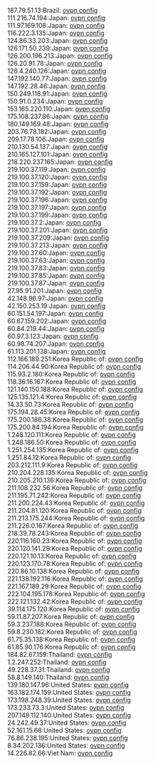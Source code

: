 187.79.51.13:Brazil: [ovpn config](vpn/187_79_51_13.ovpn)  
111.216.74.194:Japan: [ovpn config](vpn/111_216_74_194.ovpn)  
111.97.169.108:Japan: [ovpn config](vpn/111_97_169_108.ovpn)  
116.222.3.135:Japan: [ovpn config](vpn/116_222_3_135.ovpn)  
124.86.33.203:Japan: [ovpn config](vpn/124_86_33_203.ovpn)  
126.171.50.239:Japan: [ovpn config](vpn/126_171_50_239.ovpn)  
126.200.196.213:Japan: [ovpn config](vpn/126_200_196_213.ovpn)  
126.20.91.78:Japan: [ovpn config](vpn/126_20_91_78.ovpn)  
126.4.240.126:Japan: [ovpn config](vpn/126_4_240_126.ovpn)  
147.192.140.77:Japan: [ovpn config](vpn/147_192_140_77.ovpn)  
147.192.28.46:Japan: [ovpn config](vpn/147_192_28_46.ovpn)  
150.249.118.91:Japan: [ovpn config](vpn/150_249_118_91.ovpn)  
150.91.0.234:Japan: [ovpn config](vpn/150_91_0_234.ovpn)  
153.165.220.110:Japan: [ovpn config](vpn/153_165_220_110.ovpn)  
175.108.237.86:Japan: [ovpn config](vpn/175_108_237_86.ovpn)  
180.149.169.48:Japan: [ovpn config](vpn/180_149_169_48.ovpn)  
203.76.78.182:Japan: [ovpn config](vpn/203_76_78_182.ovpn)  
209.17.78.106:Japan: [ovpn config](vpn/209_17_78_106.ovpn)  
210.130.54.137:Japan: [ovpn config](vpn/210_130_54_137.ovpn)  
210.165.127.101:Japan: [ovpn config](vpn/210_165_127_101.ovpn)  
218.220.237.165:Japan: [ovpn config](vpn/218_220_237_165.ovpn)  
219.100.37.119:Japan: [ovpn config](vpn/219_100_37_119.ovpn)  
219.100.37.120:Japan: [ovpn config](vpn/219_100_37_120.ovpn)  
219.100.37.159:Japan: [ovpn config](vpn/219_100_37_159.ovpn)  
219.100.37.192:Japan: [ovpn config](vpn/219_100_37_192.ovpn)  
219.100.37.196:Japan: [ovpn config](vpn/219_100_37_196.ovpn)  
219.100.37.197:Japan: [ovpn config](vpn/219_100_37_197.ovpn)  
219.100.37.199:Japan: [ovpn config](vpn/219_100_37_199.ovpn)  
219.100.37.2:Japan: [ovpn config](vpn/219_100_37_2.ovpn)  
219.100.37.201:Japan: [ovpn config](vpn/219_100_37_201.ovpn)  
219.100.37.209:Japan: [ovpn config](vpn/219_100_37_209.ovpn)  
219.100.37.213:Japan: [ovpn config](vpn/219_100_37_213.ovpn)  
219.100.37.60:Japan: [ovpn config](vpn/219_100_37_60.ovpn)  
219.100.37.63:Japan: [ovpn config](vpn/219_100_37_63.ovpn)  
219.100.37.83:Japan: [ovpn config](vpn/219_100_37_83.ovpn)  
219.100.37.85:Japan: [ovpn config](vpn/219_100_37_85.ovpn)  
219.100.37.87:Japan: [ovpn config](vpn/219_100_37_87.ovpn)  
27.95.91.201:Japan: [ovpn config](vpn/27_95_91_201.ovpn)  
42.148.96.97:Japan: [ovpn config](vpn/42_148_96_97.ovpn)  
42.150.253.19:Japan: [ovpn config](vpn/42_150_253_19.ovpn)  
60.151.54.197:Japan: [ovpn config](vpn/60_151_54_197.ovpn)  
60.67.159.202:Japan: [ovpn config](vpn/60_67_159_202.ovpn)  
60.84.219.44:Japan: [ovpn config](vpn/60_84_219_44.ovpn)  
60.97.3.123:Japan: [ovpn config](vpn/60_97_3_123.ovpn)  
60.98.74.207:Japan: [ovpn config](vpn/60_98_74_207.ovpn)  
61.113.201.138:Japan: [ovpn config](vpn/61_113_201_138.ovpn)  
112.166.189.251:Korea Republic of: [ovpn config](vpn/112_166_189_251.ovpn)  
114.206.44.90:Korea Republic of: [ovpn config](vpn/114_206_44_90.ovpn)  
115.93.2.180:Korea Republic of: [ovpn config](vpn/115_93_2_180.ovpn)  
118.36.16.167:Korea Republic of: [ovpn config](vpn/118_36_16_167.ovpn)  
121.140.150.188:Korea Republic of: [ovpn config](vpn/121_140_150_188.ovpn)  
125.135.121.4:Korea Republic of: [ovpn config](vpn/125_135_121_4.ovpn)  
14.33.50.73:Korea Republic of: [ovpn config](vpn/14_33_50_73.ovpn)  
175.194.28.45:Korea Republic of: [ovpn config](vpn/175_194_28_45.ovpn)  
175.200.186.38:Korea Republic of: [ovpn config](vpn/175_200_186_38.ovpn)  
175.200.84.194:Korea Republic of: [ovpn config](vpn/175_200_84_194.ovpn)  
1.248.120.111:Korea Republic of: [ovpn config](vpn/1_248_120_111.ovpn)  
1.248.186.50:Korea Republic of: [ovpn config](vpn/1_248_186_50.ovpn)  
1.251.254.135:Korea Republic of: [ovpn config](vpn/1_251_254_135.ovpn)  
1.251.84.12:Korea Republic of: [ovpn config](vpn/1_251_84_12.ovpn)  
203.212.111.9:Korea Republic of: [ovpn config](vpn/203_212_111_9.ovpn)  
210.204.228.135:Korea Republic of: [ovpn config](vpn/210_204_228_135.ovpn)  
210.205.210.136:Korea Republic of: [ovpn config](vpn/210_205_210_136.ovpn)  
211.108.232.56:Korea Republic of: [ovpn config](vpn/211_108_232_56.ovpn)  
211.195.71.242:Korea Republic of: [ovpn config](vpn/211_195_71_242.ovpn)  
211.200.224.43:Korea Republic of: [ovpn config](vpn/211_200_224_43.ovpn)  
211.204.81.120:Korea Republic of: [ovpn config](vpn/211_204_81_120.ovpn)  
211.213.175.244:Korea Republic of: [ovpn config](vpn/211_213_175_244.ovpn)  
211.226.0.167:Korea Republic of: [ovpn config](vpn/211_226_0_167.ovpn)  
218.39.78.243:Korea Republic of: [ovpn config](vpn/218_39_78_243.ovpn)  
220.116.160.23:Korea Republic of: [ovpn config](vpn/220_116_160_23.ovpn)  
220.120.141.29:Korea Republic of: [ovpn config](vpn/220_120_141_29.ovpn)  
220.121.10.13:Korea Republic of: [ovpn config](vpn/220_121_10_13.ovpn)  
220.123.170.78:Korea Republic of: [ovpn config](vpn/220_123_170_78.ovpn)  
220.86.10.138:Korea Republic of: [ovpn config](vpn/220_86_10_138.ovpn)  
221.138.192.116:Korea Republic of: [ovpn config](vpn/221_138_192_116.ovpn)  
221.167.189.29:Korea Republic of: [ovpn config](vpn/221_167_189_29.ovpn)  
222.104.195.178:Korea Republic of: [ovpn config](vpn/222_104_195_178.ovpn)  
222.121.132.42:Korea Republic of: [ovpn config](vpn/222_121_132_42.ovpn)  
39.114.175.120:Korea Republic of: [ovpn config](vpn/39_114_175_120.ovpn)  
59.11.87.207:Korea Republic of: [ovpn config](vpn/59_11_87_207.ovpn)  
59.3.237.188:Korea Republic of: [ovpn config](vpn/59_3_237_188.ovpn)  
59.8.230.182:Korea Republic of: [ovpn config](vpn/59_8_230_182.ovpn)  
61.75.35.138:Korea Republic of: [ovpn config](vpn/61_75_35_138.ovpn)  
61.85.90.176:Korea Republic of: [ovpn config](vpn/61_85_90_176.ovpn)  
184.82.67.159:Thailand: [ovpn config](vpn/184_82_67_159.ovpn)  
1.2.247.252:Thailand: [ovpn config](vpn/1_2_247_252.ovpn)  
49.228.37.31:Thailand: [ovpn config](vpn/49_228_37_31.ovpn)  
58.8.149.140:Thailand: [ovpn config](vpn/58_8_149_140.ovpn)  
139.180.147.96:United States: [ovpn config](vpn/139_180_147_96.ovpn)  
163.182.174.159:United States: [ovpn config](vpn/163_182_174_159.ovpn)  
173.198.248.39:United States: [ovpn config](vpn/173_198_248_39.ovpn)  
173.233.73.3:United States: [ovpn config](vpn/173_233_73_3.ovpn)  
207.148.112.140:United States: [ovpn config](vpn/207_148_112_140.ovpn)  
24.242.49.37:United States: [ovpn config](vpn/24_242_49_37.ovpn)  
52.161.15.68:United States: [ovpn config](vpn/52_161_15_68.ovpn)  
76.86.238.195:United States: [ovpn config](vpn/76_86_238_195.ovpn)  
8.34.202.136:United States: [ovpn config](vpn/8_34_202_136.ovpn)  
14.226.82.66:Viet Nam: [ovpn config](vpn/14_226_82_66.ovpn)  
